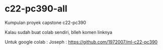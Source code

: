 # c22-pc390-all
Kumpulan proyek capstone c22-pc390

Kalau sudah buat colab sendiri, blleh komen linknya

Untuk google colab :
Joseph : https://github.com/1972007/ml-c22-pc390
